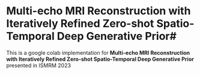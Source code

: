 # Multi-echo MRI Reconstruction with Iteratively Refined Zero-shot Spatio-Temporal Deep Generative Prior#
This is a google colab implementation for **Multi-echo MRI Reconstruction with Iteratively Refined Zero-shot Spatio-Temporal Deep Generative Prior** presented in ISMRM 2023
